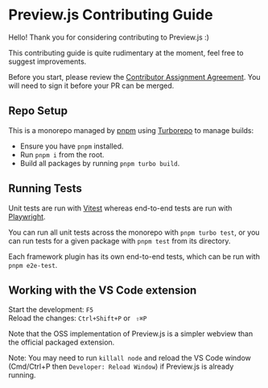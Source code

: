 # Preview.js Contributing Guide

Hello! Thank you for considering contributing to Preview.js :)

This contributing guide is quite rudimentary at the moment, feel free to suggest improvements.

Before you start, please review the [Contributor Assignment Agreement](./CAA.md). You will need to sign it before your PR can be merged.

## Repo Setup

This is a monorepo managed by [pnpm](https://pnpm.io) using [Turborepo](https://turbo.build) to manage builds:
- Ensure you have `pnpm` installed.
- Run `pnpm i` from the root.
- Build all packages by running `pnpm turbo build`.

## Running Tests

Unit tests are run with [Vitest](https://vitest.dev/) whereas end-to-end tests are run with [Playwright](https://playwright.dev/).

You can run all unit tests across the monorepo with `pnpm turbo test`, or you can run tests for a given package with `pnpm test` from its directory.

Each framework plugin has its own end-to-end tests, which can be run with `pnpm e2e-test`.

## Working with the VS Code extension

Start the development: `F5`\
Reload the changes: `Ctrl+Shift+P` or ` ⇧⌘P`

Note that the OSS implementation of Preview.js is a simpler webview than the official packaged extension.

Note: You may need to run `killall node` and reload the VS Code window (Cmd/Ctrl+P then `Developer: Reload Window`) if Preview.js is already running.
